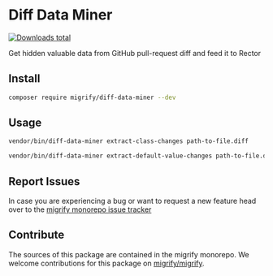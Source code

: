 # Diff Data Miner

[![Downloads total](https://img.shields.io/packagist/dt/migrify/diff-data-miner.svg?style=flat-square)](https://packagist.org/packages/migrify/diff-data-miner/stats)

Get hidden valuable data from GitHub pull-request diff and feed it to Rector

## Install

```bash
composer require migrify/diff-data-miner --dev
```

## Usage

```bash
vendor/bin/diff-data-miner extract-class-changes path-to-file.diff
```

```bash
vendor/bin/diff-data-miner extract-default-value-changes path-to-file.diff
```

## Report Issues

In case you are experiencing a bug or want to request a new feature head over to the [migrify monorepo issue tracker](https://github.com/migrify/migrify/issues)

## Contribute

The sources of this package are contained in the migrify monorepo. We welcome contributions for this package on [migrify/migrify](https://github.com/migrify/migrify).
